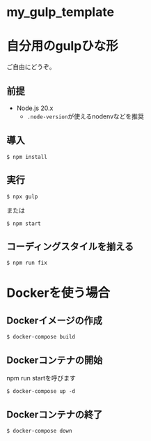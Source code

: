 my_gulp_template
=====================

# 自分用のgulpひな形

ご自由にどうぞ。

## 前提
* Node.js 20.x
    * `.node-version`が使えるnodenvなどを推奨


## 導入
```
$ npm install
```

## 実行
```
$ npx gulp
```
または
```
$ npm start
```

## コーディングスタイルを揃える
```
$ npm run fix
```


# Dockerを使う場合

## Dockerイメージの作成
```
$ docker-compose build
```
## Dockerコンテナの開始
npm run startを呼びます
```
$ docker-compose up -d
```
## Dockerコンテナの終了
```
$ docker-compose down
```

